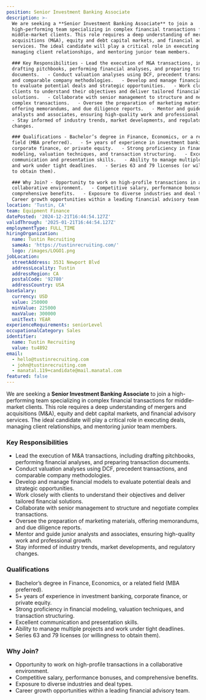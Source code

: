 ```yaml
---
position: Senior Investment Banking Associate
description: >-
  We are seeking a **Senior Investment Banking Associate** to join a
  high-performing team specializing in complex financial transactions for
  middle-market clients. This role requires a deep understanding of mergers and
  acquisitions (M&A), equity and debt capital markets, and financial advisory
  services. The ideal candidate will play a critical role in executing deals,
  managing client relationships, and mentoring junior team members.

  ### Key Responsibilities - Lead the execution of M&A transactions, including
  drafting pitchbooks, performing financial analyses, and preparing transaction
  documents.   - Conduct valuation analyses using DCF, precedent transactions,
  and comparable company methodologies.   - Develop and manage financial models
  to evaluate potential deals and strategic opportunities.   - Work closely with
  clients to understand their objectives and deliver tailored financial
  solutions.   - Collaborate with senior management to structure and negotiate
  complex transactions.   - Oversee the preparation of marketing materials,
  offering memorandums, and due diligence reports.   - Mentor and guide junior
  analysts and associates, ensuring high-quality work and professional growth.  
  - Stay informed of industry trends, market developments, and regulatory
  changes.  

  ### Qualifications - Bachelor’s degree in Finance, Economics, or a related
  field (MBA preferred).   - 5+ years of experience in investment banking,
  corporate finance, or private equity.   - Strong proficiency in financial
  modeling, valuation techniques, and transaction structuring.   - Excellent
  communication and presentation skills.   - Ability to manage multiple projects
  and work under tight deadlines.   - Series 63 and 79 licenses (or willingness
  to obtain them).  

  ### Why Join? - Opportunity to work on high-profile transactions in a
  collaborative environment.   - Competitive salary, performance bonuses, and
  comprehensive benefits.   - Exposure to diverse industries and deal types.   -
  Career growth opportunities within a leading financial advisory team.
location: 'Tustin, CA'
team: Equipment Finance
datePosted: '2024-12-21T16:44:54.127Z'
validThrough: '2025-01-21T16:44:54.127Z'
employmentType: FULL_TIME
hiringOrganization:
  name: Tustin Recruiting
  sameAs: 'https://tustinrecruiting.com/'
  logo: /images/LOGO1.png
jobLocation:
  streetAddress: 3531 Newport Blvd
  addressLocality: Tustin
  addressRegion: CA
  postalCode: '92780'
  addressCountry: USA
baseSalary:
  currency: USD
  value: 250000
  minValue: 225000
  maxValue: 300000
  unitText: YEAR
experienceRequirements: seniorLevel
occupationalCategory: Sales
identifier:
  name: Tustin Recruiting
  value: tu4892
email:
  - hello@tustinrecruiting.com
  - john@tustinrecruiting.com
  - manatal.119+candidate@mail.manatal.com
featured: false
---
```


We are seeking a **Senior Investment Banking Associate** to join a high-performing team specializing in complex financial transactions for middle-market clients. This role requires a deep understanding of mergers and acquisitions (M&A), equity and debt capital markets, and financial advisory services. The ideal candidate will play a critical role in executing deals, managing client relationships, and mentoring junior team members.

### Key Responsibilities
- Lead the execution of M&A transactions, including drafting pitchbooks, performing financial analyses, and preparing transaction documents.  
- Conduct valuation analyses using DCF, precedent transactions, and comparable company methodologies.  
- Develop and manage financial models to evaluate potential deals and strategic opportunities.  
- Work closely with clients to understand their objectives and deliver tailored financial solutions.  
- Collaborate with senior management to structure and negotiate complex transactions.  
- Oversee the preparation of marketing materials, offering memorandums, and due diligence reports.  
- Mentor and guide junior analysts and associates, ensuring high-quality work and professional growth.  
- Stay informed of industry trends, market developments, and regulatory changes.  

### Qualifications
- Bachelor’s degree in Finance, Economics, or a related field (MBA preferred).  
- 5+ years of experience in investment banking, corporate finance, or private equity.  
- Strong proficiency in financial modeling, valuation techniques, and transaction structuring.  
- Excellent communication and presentation skills.  
- Ability to manage multiple projects and work under tight deadlines.  
- Series 63 and 79 licenses (or willingness to obtain them).  

### Why Join?
- Opportunity to work on high-profile transactions in a collaborative environment.  
- Competitive salary, performance bonuses, and comprehensive benefits.  
- Exposure to diverse industries and deal types.  
- Career growth opportunities within a leading financial advisory team. 
